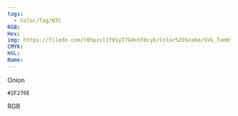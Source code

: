 ```yaml
---
tags:
  - Color/Tag/NTC
RGB:
Hex:
img: https://filedn.com/l0hpzxl1f01yT7GHxtF8cyk/Color%20Snake/SVG_Tumb%20Mass%20No%20Name/2F270E.svg
CMYK:
HSL:
Name:
---
```

Onion
```palette
#2F270E
```
RGB

